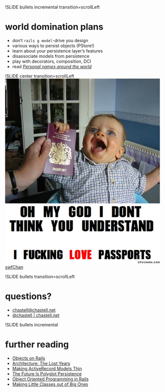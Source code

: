 !SLIDE bullets incremental transition=scrollLeft
# world domination plans
* don’t `rails g model`-drive you design
* various ways to persist objects (PStore!)
* learn about your persistence layer’s features
* disassociate models from persistence
* play with decorators, composition, DCI
* read _[Personal names around the world](http://www.w3.org/International/questions/qa-personal-names)_

!SLIDE center transition=scrollLeft
![I fucking LOVE passports](passports.jpg)
[swfChan](http://sfwchan.com/?id=4823)

!SLIDE bullets transition=scrollLeft
# questions?
* [chastell@chastell.net](mailto:chastell@chastell.net)
* [@chastell | chastell.net](http://chastell.net)

!SLIDE bullets incremental
# further reading
* [Objects on Rails](http://objectsonrails.com)
* [Architecture: The Lost Years](http://confreaks.com/videos/759-rubymidwest2011-keynote-architecture-the-lost-years)
* [Making ActiveRecord Models Thin](http://solnic.eu/2011/08/01/making-activerecord-models-thin.html)
* [The Future Is Polyglot Persistence](http://architects.dzone.com/articles/polyglot-persistence-future)
* [Object Oriented Programming in Rails](http://rubyrogues.com/object-oriented-programming-in-rails-with-jim-weirich)
* [Making Little Classes out of Big Ones](http://devblog.avdi.org/2012/05/25/making-little-classes-out-of-big-ones-video/)
